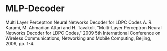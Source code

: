 # MLP-Decoder
Multi Layer Perceptron Neural Networks Decoder for LDPC Codes
A. R. Karami, M. Ahmadian Attari and H. Tavakoli, "Multi-Layer Perceptron Neural Networks Decoder for LDPC Codes," 2009 5th International Conference on Wireless Communications, Networking and Mobile Computing, Beijing, 2009, pp. 1-4.
